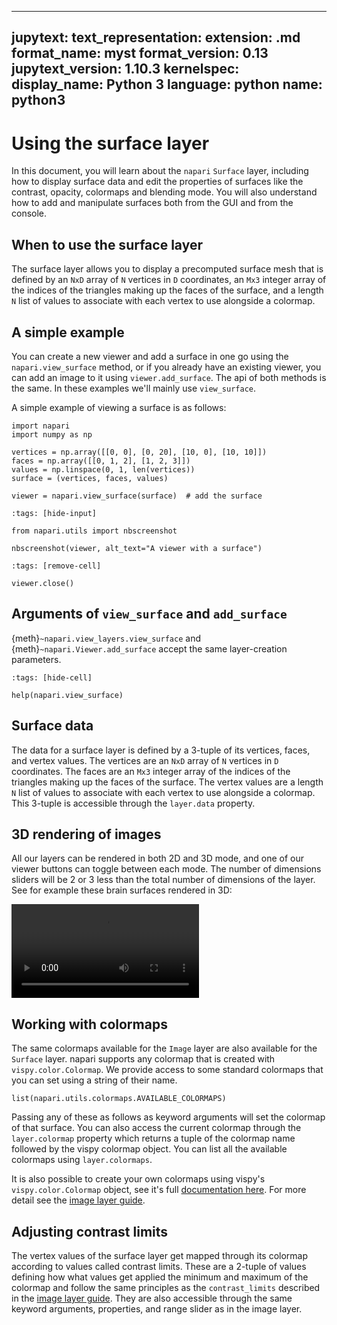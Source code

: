 ______________________________________________________________________

## jupytext: text_representation: extension: .md format_name: myst format_version: 0.13 jupytext_version: 1.10.3 kernelspec: display_name: Python 3 language: python name: python3

# Using the surface layer

In this document, you will learn about the `napari` `Surface` layer, including
how to display surface data and edit the properties of surfaces like the
contrast, opacity, colormaps and blending mode. You will also understand how to
add and manipulate surfaces both from the GUI and from the console.

## When to use the surface layer

The surface layer allows you to display a precomputed surface mesh that is
defined by an `NxD` array of `N` vertices in `D` coordinates, an `Mx3` integer
array of the indices of the triangles making up the faces of the surface, and a
length `N` list of values to associate with each vertex to use alongside a
colormap.

## A simple example

You can create a new viewer and add a surface in one go using the
`napari.view_surface` method, or if you already have an existing viewer, you can
add an image to it using `viewer.add_surface`. The api of both methods is the
same. In these examples we'll mainly use `view_surface`.

A simple example of viewing a surface is as follows:

```{code-cell} python
import napari
import numpy as np

vertices = np.array([[0, 0], [0, 20], [10, 0], [10, 10]])
faces = np.array([[0, 1, 2], [1, 2, 3]])
values = np.linspace(0, 1, len(vertices))
surface = (vertices, faces, values)

viewer = napari.view_surface(surface)  # add the surface
```

```{code-cell} python
:tags: [hide-input]

from napari.utils import nbscreenshot

nbscreenshot(viewer, alt_text="A viewer with a surface")
```

```{code-cell} python
:tags: [remove-cell]

viewer.close()
```

## Arguments of `view_surface` and `add_surface`

{meth}`~napari.view_layers.view_surface` and {meth}`~napari.Viewer.add_surface`
accept the same layer-creation parameters.

```{code-cell} python
:tags: [hide-cell]

help(napari.view_surface)
```

## Surface data

The data for a surface layer is defined by a 3-tuple of its vertices, faces, and
vertex values. The vertices are an `NxD` array of `N` vertices in `D`
coordinates. The faces are an `Mx3` integer array of the indices of the
triangles making up the faces of the surface. The vertex values are a length `N`
list of values to associate with each vertex to use alongside a colormap. This
3-tuple is accessible through the `layer.data` property.

## 3D rendering of images

All our layers can be rendered in both 2D and 3D mode, and one of our viewer
buttons can toggle between each mode. The number of dimensions sliders will be 2
or 3 less than the total number of dimensions of the layer. See for example
these brain surfaces rendered in 3D:

![image: brain surface](../../images/brain_surface.webm)

## Working with colormaps

The same colormaps available for the `Image` layer are also available for the
`Surface` layer. napari supports any colormap that is created with
`vispy.color.Colormap`. We provide access to some standard colormaps that you
can set using a string of their name.

```{code-cell} python
list(napari.utils.colormaps.AVAILABLE_COLORMAPS)
```

Passing any of these as follows as keyword arguments will set the colormap of
that surface. You can also access the current colormap through the
`layer.colormap` property which returns a tuple of the colormap name followed by
the vispy colormap object. You can list all the available colormaps using
`layer.colormaps`.

It is also possible to create your own colormaps using vispy's
`vispy.color.Colormap` object, see it's full
[documentation here](https://vispy.org/api/vispy.color.colormap.html#vispy.color.colormap.Colormap).
For more detail see the [image layer guide](./image).

## Adjusting contrast limits

The vertex values of the surface layer get mapped through its colormap according
to values called contrast limits. These are a 2-tuple of values defining how
what values get applied the minimum and maximum of the colormap and follow the
same principles as the `contrast_limits` described in the [image layer
guide](./image). They are also accessible through the same keyword arguments,
properties, and range slider as in the image layer.
